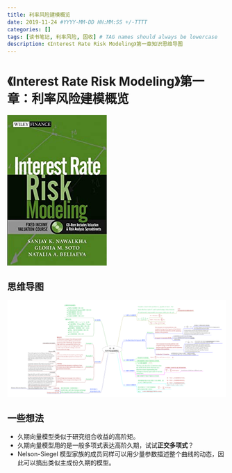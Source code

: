 ```yaml
---
title: 利率风险建模概览
date: 2019-11-24 #YYYY-MM-DD HH:MM:SS +/-TTTT
categories: []
tags: [读书笔记, 利率风险, 固收] # TAG names should always be lowercase
description: 《Interest Rate Risk Modeling》第一章知识思维导图
---
```


# 《Interest Rate Risk Modeling》第一章：利率风险建模概览

![](/img/irrm/cover.jpg)

## 思维导图

![](/img/irrm/ch1.png)

## 一些想法

* 久期向量模型类似于研究组合收益的高阶矩。
* 久期向量模型用的是一般多项式表达高阶久期，试试**正交多项式**？
* Nelson-Siegel 模型家族的成员同样可以用少量参数描述整个曲线的动态，因此可以搞出类似主成份久期的模型。